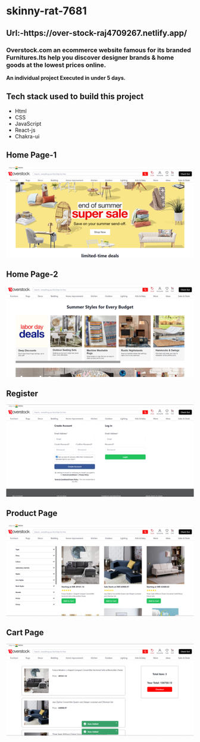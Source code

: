 # skinny-rat-7681



<h2>Url:-https://over-stock-raj4709267.netlify.app/</h2>



<h3>Overstock.com an ecommerce website famous for its branded Furnitures.Its help you discover designer brands &amp; home goods at the lowest prices online.</h3>

<b>An individual project Executed in under 5 days.
</b>

<h2>Tech stack used to build this project</h2>
    <ul>
        <li>Html</li>
        <li>CSS</li>
        <li>JavaScript</li>
        <li>React-js</li>
        <li>Chakra-ui</li>
    </ul>

## Home Page-1

<img src="./overstock/public/homepage1.png" >

## Home Page-2

<img  src="./overstock/public/homepage2.png">


## Register

<img src="./overstock/public/login.png">

## Product Page

<img src="./overstock/public/product.png">



## Cart Page

<img src="./overstock/public/cart.png" >
